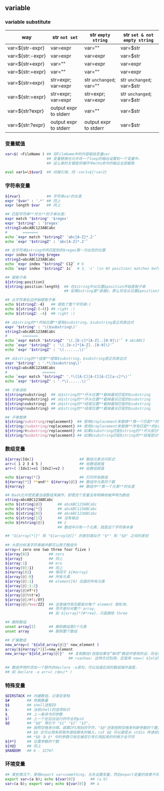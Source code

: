 ## variable

### variable substitute

way              | str `not set`         | str `empty string`      | str `set & not empty string`
---------------- | --------------------- | ----------------------- | ----------------------------
var=${str-expr}  | var=expr              | var=""                  | var=$str
var=${str:-expr} | var=expr              | var=expr                | var=$str
var=${str+expr}  | var=""                | var=expr                | var=expr
var=${str:+expr} | var=""                | var=""                  | var=expr
var=${str=expr}  | str=expr; var=expr    | str `unchanged`; var="" | str `unchanged`; var=$str
var=${str:=expr} | str=expr; var=expr    | str=expr; var=expr      | str `unchanged`; var=$str
var=${str?expr}  | output expr to stderr | var=""                  | var=$str
var=${str:?expr} | output expr to stderr | output expr to stderr   | var=$str

### 变量赋值
```bash
var=$( <FileName ) ## 将FileName中的内容赋给变量var
                   ## 变量替换也允许将一个loop的输出设置到一个变量中，
                   ## 这么做的关键是将循环中echo命令的输出全部截取
                   
eval var1=\$$var2  ## 间接引用，同：var1=${!var2}
```

### 字符串变量
```bash
${#var}            ## 字符串var的长度
expr "$var" : '.*' ## 同上
expr length $var   ## 同上

## 匹配字符串**开头**的子串长度:
expr match "$string" '$regex'
expr "$string" : '$regex'
stringZ=abcABC123ABCabc
#       =======
echo `expr match "$stringZ" 'abc[A-Z]*.2'`
echo `expr "$stringZ" : 'abc[A-Z]*.2'`

## 在字符串$string中所匹配到的$regex第一次出现的位置
expr index $string $regex
stringZ=abcABC123ABCabc
echo `expr index "$stringZ" C12` # 6
echo `expr index "$stringZ" 1c`  # 3, 'c' (in #3 position) matches before '1'

## 提取子串
${string:position}
${string:position:length}  ## 在$string中从位置$position开始提取子串
                           ## 如果$string是*或者@，那么将会从位置$position开始的位置参数

## 从字符串右边开始提取子串
echo ${stringZ:-4}   ## 提取了整个字符串:(
echo ${stringZ:(-4)} ## right :)
echo ${stringZ: -4}  ## right :)

## 从$string的**开始位置**提取$substring，$substring是正则表达式
expr "$string" : '\($substring\)'
stringZ=abcABC123ABCabc
#       =======
echo `expr match "$stringZ" '\(.[b-c]*[A-Z]..[0-9]\)'` # abcABC1
echo `expr "$stringZ" : '\(.[b-c]*[A-Z]..[0-9]\)'`
echo `expr "$stringZ" : '\(.......\)'`

## 从$string的**结尾**提取$substring，$substring是正则表达式  
expr "$string" : '.*\($substring\)'
stringZ=abcABC123ABCabc
#                ======
echo `expr match "$stringZ" '.*\([A-C][A-C][A-C][a-c]*\)'`
echo `expr "$stringZ" : '.*\(......\)'`

## 子串消除  
${string#substring}  ## 从$string的**开头位置**截掉最短匹配的$substring
${string##substring} ## 从$string的**开头位置**截掉最长匹配的$substring
${string%substring}  ## 从$string的**结尾位置**截掉最短匹配的$substring
${string%%substring} ## 从$string的**结尾位置**截掉最长匹配的$substring

## 子串替换
${string/substring/replacement}  ## 使用$replacement来替换**第一个匹配**的$substring
${string//substring/replacement} ## 使用$replacement来替换**所有匹配**的$substring
${string/#substring/replacement} ## 如果$substring匹配$string的**开头部分**，那么就用$replacement替换$substring
${string/%substring/replacement} ## 如果$substring匹配$string的**结尾部分**，那么就用$replacement替换$substring
```

### 数组变量
```bash
${array[Idx]}                     ## 数组元素访问形式
arr=( 1 2 3 4 5 )                 ## 给数组赋值
arr=( [Idx1]=v1 [Idx2]=v2 )       ## 给数组赋值

echo ${array[*]}                  ## 打印所有数组
${#array[*]} **and** ${#array[@]} ## 数组中元素的个数
${#array}                         ## 数组中**第一个元素**的长度

## Bash允许把变量当成数组来操作，即使这个变量没有明确地被声明为数组
string=abcABC123ABCabc
echo ${string[@]}       ## abcABC123ABCabc
echo ${string[*]}       ## abcABC123ABCabc
echo ${string[0]}       ## abcABC123ABCabc
echo ${string[1]}       ## 没有输出
echo ${#string[@]}      ## 1
                        ## 数组中只有一个元素，就是这个字符串本身

## "${array[*]}" 和 "${array[@]}" 的差别类似于 "$*" 和 "$@" 之间的差别
			
## 大部分标准字符串操作都可以用于数组中
array=( zero one two three four fiive )
${array[0]}         ## zero
${array}            ## 同上
${array:1}          ## ero
$(array[0]:1}       ## 同上
${#array[0]}        ## 等同于 ${#array}
${array[@]:0}       ## 所有元素
${array[@]:1}       ## element[0] 后面的所有元素
${array[@]:1:2}
${array[@]#f*r}
${array[@]%%t*e}
${array[@]/#fi/XY}
${array[@]/%ve/ZZ}  ## 这类操作其实都是对每个 element 做轮询，
                    ## 而不是针对整个 array，
                    ## 如 ${array[*]#*ree}，只是删除 three

## 删除数组
unset array[2]      ## 删除数组第3个元素
unset array         ## 删除整个数组

## 扩展数组
new_array=( "${old_array[@]}" new_element )
array[${#array[*]}]=new_element
new_array="${old_array[@]}"  ## 复制数组(但是如果在”缺项“数组中使用的话，将会失败，新数组中的某个元素会没被赋值)
                             ## ruanhao: 这种方式别用，还是用 new=( ${old[*]} )
			     
## 数组声明时添加一个额外的declare -a语句，可以加速后续的数组操作速度，
## 如 declare -a arr=( /dev/* )
```

### 特殊变量
```bash
$DIRSTACK ## 内建数组，记录目录栈
$#        ## 参数数量
$$        ## shell进程ID
$-        ## 当前shell的选项标识
$_        ## 上一条命令的参数
$!        ## 上一个在后台运行的作业的pid
$@        ## "$@" 等价于 "$1" "$2" "$3",
          ## 按照空格来分隔，就算IFS用别的字符，"$@"还是按照空格来判断参数的个数,
          ## $@ 也可以用来获取传递给脚本的输入，cat $@ 可以接受从 stdin 传递给脚本的输入，也可以接受从参数中指定的文件中传递给脚本的输入,
          ## *$@ 与 $* 中的参数只有在被双引号引用起来的时候才会不同
${#*}     ## 位置参数的个数
${#@}     ## 同上
$RANDOM   ## 0 - 32767
```

### 环境变量
```bash
## 某些情况下，使用export var=something，与先设置变量，然后export变量的效果不同
export var=(a b); echo ${var[0]}       ## (a b)
var=(a b); export var; echo ${var[0]}  ## a
```

